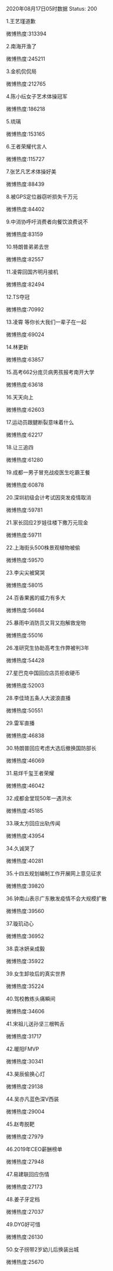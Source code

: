 2020年08月17日05时数据
Status: 200

1.王艺瑾道歉

微博热度:313394

2.南海开渔了

微博热度:245211

3.金机侃侃局

微博热度:212765

4.陈小纭女子艺术体操冠军

微博热度:186218

5.琉璃

微博热度:153165

6.王者荣耀代言人

微博热度:115727

7.张艺凡艺术体操好美

微博热度:88439

8.被GPS定位器窃听损失千万元

微博热度:84402

9.中消协呼吁消费者向餐饮浪费说不

微博热度:83159

10.特朗普弟弟去世

微博热度:82557

11.凌霄回国齐明月接机

微博热度:82494

12.TS夺冠

微博热度:70992

13.凌霄 等你长大我们一辈子在一起

微博热度:69024

14.林更新

微博热度:63857

15.高考662分庞贝病男孩报考南开大学

微博热度:63618

16.天天向上

微博热度:62603

17.运动员跟腱断裂意味着什么

微博热度:62217

18.让三追四

微博热度:61280

19.成都一男子冒充战疫医生吃霸王餐

微博热度:60878

20.深圳初级会计考试因突发疫情取消

微博热度:59781

21.家长回应2岁娃往楼下撒万元现金

微博热度:59711

22.上海街头500株景观植物被偷

微博热度:59570

23.李尖尖被窝哭

微博热度:58015

24.百香果酱的威力有多大

微博热度:56684

25.暴雨中消防员又背又抱解救宠物

微博热度:55016

26.准研究生协助高考生作弊被判3年

微博热度:54428

27.星巴克中国回应店员拒收硬币

微博热度:52003

28.李佳琦五条人大波浪直播

微博热度:50551

29.雷军直播

微博热度:46838

30.特朗普回应考虑大选后撤换国防部长

微博热度:46069

31.易烊千玺王者荣耀

微博热度:46042

32.成都金堂现50年一遇洪水

微博热度:45185

33.瑛太方回应出轨传闻

微博热度:43954

34.久诚哭了

微博热度:40281

35.十四五规划编制工作开展网上意见征求

微博热度:39820

36.钟南山表示广东散发疫情不会大规模扩散

微博热度:39560

37.璇玑动心

微博热度:36952

38.袁冰妍亲成毅

微博热度:35922

39.女生卸妆后的真实世界

微博热度:35224

40.驾校教练头痛瞬间

微博热度:34606

41.宋祖儿送孙坚三根鸭舌

微博热度:31717

42.暖阳FMVP

微博热度:30341

43.昊辰偷换心灯

微博热度:29138

44.吴亦凡蓝色深V西装

微博热度:29004

45.赵粤脱靶

微博热度:27979

46.2019年CEO薪酬榜单

微博热度:27948

47.易建联回应伤情

微博热度:27173

48.姜子牙定档

微博热度:27037

49.DYG好可惜

微博热度:26130

50.女子拐带2岁幼儿后换装出城

微博热度:25670

